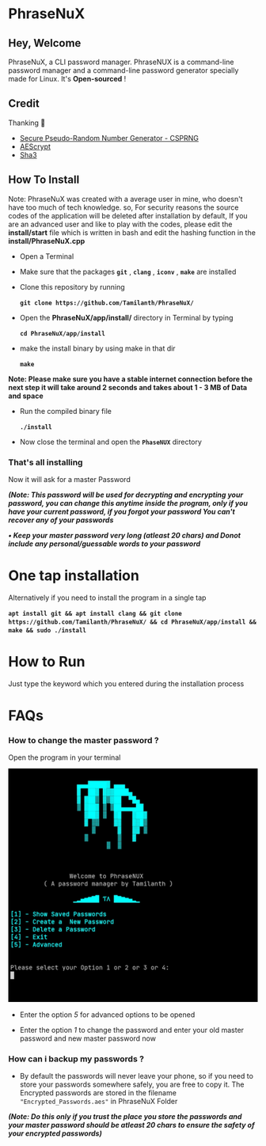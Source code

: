 # PhraseNuX
## Hey, Welcome

PhraseNuX, a CLI password manager.
PhraseNUX is a command-line password manager and a command-line password generator specially made for Linux. It's **Open-sourced** !

## Credit
Thanking 💙
- [Secure Pseudo-Random Number Generator - CSPRNG](https://github.com/Duthomhas/CSPRNG)
- [AEScrypt](https://www.aescrypt.com/download/)
- [Sha3](https://github.com/stbrumme/hash-library)

## How To Install

Note: PhraseNuX was created with a average user in mine, who doesn't have too much of tech knowledge. so, For security reasons the source codes of the application will be deleted after installation by default, If you are an advanced user and like to play with the codes, please edit the **install/start** file which is written in bash and edit the hashing function in the **install/PhraseNuX.cpp**

- Open a Terminal

- Make sure that the packages **`git`** , **`clang`** , **`iconv`** , **`make`** are installed

- Clone this repository by running
    
    **`git clone https://github.com/Tamilanth/PhraseNuX/`** 

- Open the **PhraseNuX/app/install/** directory in Terminal by typing

     **`cd PhraseNuX/app/install`**

- make the install binary by using make in that dir

     **`make`**


**Note: Please make sure you have a stable internet connection before the next step it will take around 2 seconds and takes about 1 - 3 MB of Data and space**

- Run the compiled binary file 

     **`./install`**

- Now close the terminal and open the **`PhaseNUX`** directory

### That's all installing

Now it will ask for a master Password 

***(Note: This password will be used for decrypting and encrypting your password, you can change this anytime inside the program, _only if you have your current password_, if you forgot your password _You can't recover any of your passwords_***

***• Keep your master password very long (atleast 20 chars)  and _Donot_ include any personal/guessable words to your password***

# One tap installation

Alternatively if you need to install the program in a single tap

**`apt install git && apt install clang && git clone https://github.com/Tamilanth/PhraseNuX/ && cd PhraseNuX/app/install && make && sudo ./install`**

# How to Run

Just type the keyword which you entered during the installation process

# FAQs

### How to change the master password ?

Open the program in your terminal

![Model](/images/reference1.jpg)

- Enter the option _5_ for advanced options to be opened

- Enter the option _1_ to change the password and enter your old master password and new master password now

### How can i backup my passwords ?

- By default the passwords will never leave your phone, so if you need to store your passwords somewhere safely, you are free to copy it.
The Encrypted passwords are stored in the filename `"Encrypted_Passwords.aes"` in PhraseNuX Folder

***(Note: Do this only if you trust the place you store the passwords and your master password should be atleast 20 chars to ensure the safety of your encrypted passwords)***
